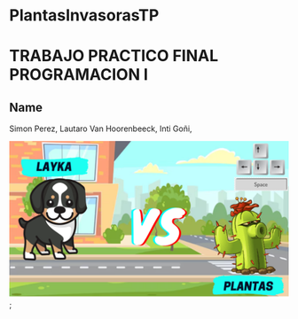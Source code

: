 # PlantasInvasorasTP

# TRABAJO PRACTICO FINAL PROGRAMACION I

## Name
Simon Perez, Lautaro Van Hoorenbeeck, Inti Goñi,

![fondo juego](fondoParaReadme.png);